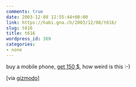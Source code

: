 ```yaml
---
comments: true
date: 2003-12-08 12:55:44+00:00
link: https://habi.gna.ch/2003/12/08/t616/
slug: t616
title: t616
wordpress_id: 369
categories:
- none
---
```


buy a mobile phone, [get 150 $](https://amazon.com/exec/obidos/tg/stores/detail/-/wireless/B0000AZVVA/ref%3Dwr%5Fhptd%5Fblah3/103-7363332-0332609/gizmodo-20/104-9930555-1169513), how weird is this :-)

[via [gizmodo](http://www.gizmodo.com/archives/010875.php#010875)]
